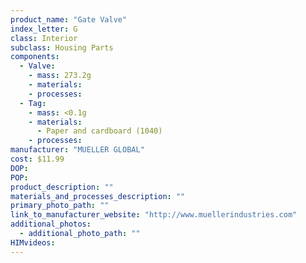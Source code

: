 ```yaml
---
product_name: "Gate Valve"
index_letter: G
class: Interior
subclass: Housing Parts
components:
  - Valve:
    - mass: 273.2g
    - materials:
    - processes:
  - Tag:
    - mass: <0.1g
    - materials:
      - Paper and cardboard (1040)
    - processes:
manufacturer: "MUELLER GLOBAL"
cost: $11.99
DOP: 
POP: 
product_description: ""
materials_and_processes_description: ""
primary_photo_path: ""
link_to_manufacturer_website: "http://www.muellerindustries.com"
additional_photos:
  - additional_photo_path: ""
HIMvideos:
---
```

